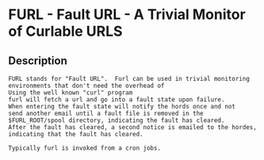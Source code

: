 #  FURL - Fault URL - A Trivial Monitor of Curlable URLS

##  Description
	FURL stands for "Fault URL".  Furl can be used in trivial monitoring
	environments that don't need the overhead of 
	Using the well known "curl" program
	furl will fetch a url and go into a fault state upon failure.
	When entering the fault state will notify the hords once and not
	send another email until a fault file is removed in the
	$FURL_ROOT/spool directory, indicating the fault has cleared.
	After the fault has cleared, a second notice is emailed to the hordes,
	indicating that the fault has cleared.

	Typically furl is invoked from a cron jobs.
